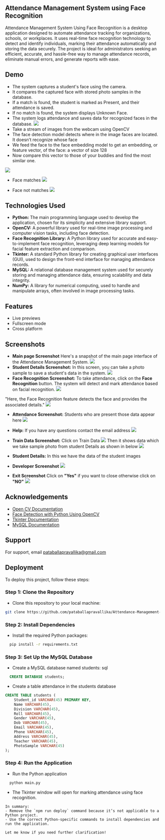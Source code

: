 
## Attendance Management System using Face Recognition


Attendance Management System Using Face Recognition is a desktop application designed to automate attendance tracking for organizations, schools, or workplaces. It uses real-time face recognition technology to detect and identify individuals, marking their attendance automatically and storing the data securely. The project is ideal for administrators seeking an efficient, accurate, and hassle-free way to manage attendance records, eliminate manual errors, and generate reports with ease.


## Demo
- The system captures a student's face using the camera.
- It compares the captured face with stored photo samples in the database.
- If a match is found, the student is marked as Present, and their attendance is saved.
- If no match is found, the system displays Unknown Face.
- The system logs attendance and saves data for recognized faces in the database.
![](https://github.com/pataballapravallika/Attendance-Management-System-Using-Face-Recognition/blob/main/Gif/Gif.gif?raw=true)
- Take a stream of images from the webcam using OpenCV
- The face detection model detects where in the image faces are located. It doesn’t recognize whose face
- We feed the face to the face embedding model to get an embedding, or feature vector, of the face: a vector of size 128
- Now compare this vector to those of your buddies and find the most similar one.

![](https://miro.medium.com/v2/resize:fit:1100/format:webp/1*R-ObQiGjDK4Njd5tSQEz5g.png)

- Face matches
![](https://cdn-images-1.medium.com/max/778/1*zCKH606XA7hdS86l0ApN8A.gif)

- Face not matches
![](https://b2633864.smushcdn.com/2633864/wp-content/uploads/2018/02/deep_learning_face_detection_opencv.gif?lossy=2&strip=1&webp=1)

## Technologies Used
- **Python:** The main programming language used to develop the application, chosen for its simplicity and extensive library support. 
- **OpenCV:** A powerful library used for real-time image processing and computer vision tasks, including face detection.
- **Face Recognition Library:** A Python library used for accurate and easy-to-implement face recognition, leveraging deep learning models for facial feature extraction and comparison.
- **Tkinter:** A standard Python library for creating graphical user interfaces (GUI), used to design the front-end interface for managing attendance records.
- **MySQL:** A relational database management system used for securely storing and managing attendance data, ensuring scalability and data integrity.
- **NumPy:** A library for numerical computing, used to handle and manipulate arrays, often involved in image processing tasks.
## Features

- Live previews
- Fullscreen mode
- Cross platform


## Screenshots
- **Main page Screenshot**
Here's a snapshot of the main page interface of the Attendance Management System.
![](https://github.com/pataballapravallika/Attendance-Management-System-Using-Face-Recognition/blob/main/Screenshots/MainPage.png?raw=true)
- **Student Details Screenshot:**
In this screen, you can take a photo sample to save a student's data in the system.
![](https://github.com/pataballapravallika/Attendance-Management-System-Using-Face-Recognition/blob/main/Screenshots/StudentDetails.png?raw=true)
- **Face Recognition Screenshot:**
To take attendance, click on the **Face Recognition** button. The system will detect and mark attendance based on facial recognition.
![](https://github.com/pataballapravallika/Attendance-Management-System-Using-Face-Recognition/blob/main/Screenshots/FaceRecognition.png?raw=true)

"Here, the Face Recognition feature detects the face and provides the associated details."
![](https://raw.githubusercontent.com/pataballapravallika/Attendance-Management-System-Using-Face-Recognition/06877a11b86da5055f5eca05ce40a1a1f23296c2/Screenshots/Face%20Recognized.png)

- **Attendance Screenshot:**
Students who are present those data appear here
![](https://github.com/pataballapravallika/Attendance-Management-System-Using-Face-Recognition/blob/main/Screenshots/Attendance.png?raw=true)
- **Help:**
If you have any questions contact the email address
![](https://github.com/pataballapravallika/Attendance-Management-System-Using-Face-Recognition/blob/main/Screenshots/Help.png?raw=true)

- **Train Data Screenshot:**
Click on Train Data
![](https://github.com/pataballapravallika/Attendance-Management-System-Using-Face-Recognition/blob/main/Screenshots/TrainData.png?raw=true)
Then it shows data which we take sample photo from student Details as shown in below
![](https://github.com/pataballapravallika/Attendance-Management-System-Using-Face-Recognition/blob/main/Screenshots/Showing%20trained%20data.png?raw=true)
- **Student Details:**
 In this we have the data of the student images

- **Developer Screenshot**
![](https://raw.githubusercontent.com/pataballapravallika/Attendance-Management-System-Using-Face-Recognition/06877a11b86da5055f5eca05ce40a1a1f23296c2/Screenshots/DeveloperGUI.png)

- **Exit Screenshot**
Click on **"Yes"** if you want to close otherwise click on **"NO"**
![](https://github.com/pataballapravallika/Attendance-Management-System-Using-Face-Recognition/blob/main/Screenshots/EXIT.png?raw=true)



## Acknowledgements
- [Open CV Documentation](https://opencv.org/)
- [Face Detection with Python Using OpenCV](https://www.datacamp.com/tutorial/face-detection-python-opencv)
- [Tkinter Documentation](https://docs.python.org/3/library/tkinter.html)
- [MySQL Documentation](https://dev.mysql.com/doc/)
## Support

For support, email pataballapravallika@gmail.com
## Deployment
To deploy this project, follow these steps:

### Step 1: Clone the Repository
- Clone this repository to your local machine:
```bash
git clone https://github.com/pataballapravallika/Attendance-Management-System-Using-Face-Recognition.git
```
### Step 2: Install Dependencies
- Install the required Python packages:
```bash
  pip install -r requirements.txt
```

### Step 3: Set Up the MySQL Database
- Create a MySQL database named students:
sql
```sql
  CREATE DATABASE students;
```  
- Create a table attendance in the students database

``` sql
CREATE TABLE students (
    Student_id VARCHAR(45) PRIMARY KEY,
    Name VARCHAR(45),
    Division VARCHAR(45),
    Roll VARCHAR(45),
    Gender VARCHAR(45),
    Dob VARCHAR(45),
    Email VARCHAR(45),
    Phone VARCHAR(45),
    Address VARCHAR(45),
    Teacher VARCHAR(45),
    PhotoSample VARCHAR(45)
); 
```
### Step 4: Run the Application
- Run the Python application
```bash
  python main.py
```
- The Tkinter window will open for marking attendance using face recognition.
``` vbnet
In summary:
- Remove the `npm run deploy` command because it’s not applicable to a Python project.
- Use the correct Python-specific commands to install dependencies and run the application.

Let me know if you need further clarification!
```






